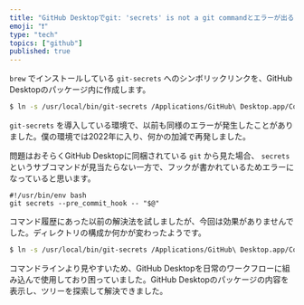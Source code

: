 ```yaml
---
title: "GitHub Desktopでgit: 'secrets' is not a git commandとエラーが出る"
emoji: "❗️"
type: "tech"
topics: ["github"]
published: true
---
```


`brew` でインストールしている `git-secrets` へのシンボリックリンクを、GitHub Desktopのパッケージ内に作成します。

```bash
$ ln -s /usr/local/bin/git-secrets /Applications/GitHub\ Desktop.app/Contents/Resources/app/git/libexec/git-core/git-secrets
```

`git-secrets` を導入している環境で、以前も同様のエラーが発生したことがありました。僕の環境では2022年に入り、何かの加減で再発しました。

問題はおそらくGitHub Desktopに同梱されている `git` から見た場合、 `secrets` というサブコマンドが見当たらない一方で、フックが書かれているためエラーになっていると思います。

```bash:.git/hooks/pre-commit
#!/usr/bin/env bash
git secrets --pre_commit_hook -- "$@"
```

コマンド履歴にあった以前の解決法を試しましたが、今回は効果がありませんでした。ディレクトリの構成か何かが変わったようです。

```bash
$ ln -s /usr/local/bin/git-secrets /Applications/GitHub\ Desktop.app/Contents/Resources/app/git/bin/git-secrets
```

コマンドラインより見やすいため、GitHub Desktopを日常のワークフローに組み込んで使用しており困っていました。GitHub Desktopのパッケージの内容を表示し、ツリーを探索して解決できました。
